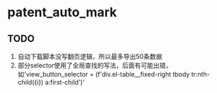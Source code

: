# patent_auto_mark

## TODO
1. 自动下载脚本没写翻页逻辑，所以最多导出50条数据
2. 部分selector使用了全局查找的写法，后面有可能出错，如'view_button_selector = (f'div.el-table__fixed-right tbody tr:nth-child({i}) a:first-child')'